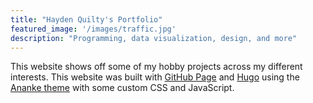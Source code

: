 ```yaml
---
title: "Hayden Quilty's Portfolio"
featured_image: '/images/traffic.jpg'
description: "Programming, data visualization, design, and more"
---
```

This website shows off some of my hobby projects across my different interests. This website was built with [GitHub Page](https://github.com/jhquilty99/blog) and [Hugo](https://gohugo.io/about/) using the [Ananke theme](https://github.com/theNewDynamic/gohugo-theme-ananke) with some custom CSS and JavaScript.
